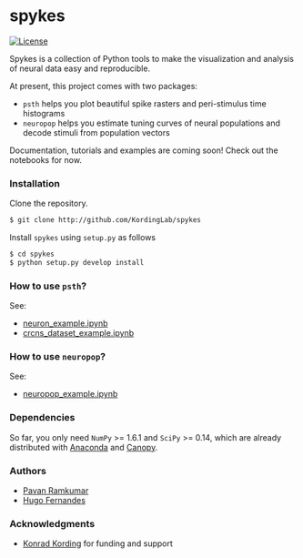 # spykes

[![License](https://img.shields.io/badge/license-MIT-blue.svg?style=flat)](https://github.com/KordingLab/spykes/blob/master/LICENSE)

Spykes is a collection of Python tools to make the visualization and analysis of neural data easy and reproducible.

At present, this project comes with two packages:
- ```psth``` helps you plot beautiful spike rasters and peri-stimulus time histograms
- ```neuropop``` helps you estimate tuning curves of neural populations and decode stimuli from population vectors

Documentation, tutorials and examples are coming soon! Check out the notebooks for now.

### Installation

Clone the repository.

```bash
$ git clone http://github.com/KordingLab/spykes
```

Install `spykes` using `setup.py` as follows

```bash
$ cd spykes
$ python setup.py develop install
```

### How to use ```psth```?

See:
- [neuron_example.ipynb](https://github.com/KordingLab/spykes/blob/master/notebooks/neuron_example.ipynb)
- [crcns_dataset_example.ipynb](https://github.com/KordingLab/spykes/blob/master/notebooks/crcns_dataset_example.ipynb)

### How to use ```neuropop```?

See:
- [neuropop_example.ipynb](https://github.com/KordingLab/spykes/blob/master/notebooks/neuropop_example.ipynb)

### Dependencies

So far, you only need ```NumPy``` >= 1.6.1 and ```SciPy``` >= 0.14, which are already distributed with [Anaconda](https://www.continuum.io/downloads) and [Canopy](https://www.enthought.com/products/canopy/).

### Authors

* [Pavan Ramkumar](http:/github.com/pavanramkumar)
* [Hugo Fernandes](http:/github.com/hugoguh)

### Acknowledgments

* [Konrad Kording](http://kordinglab.com) for funding and support
